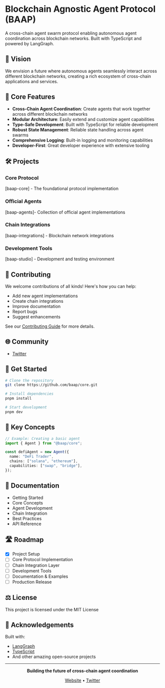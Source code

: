 # Blockchain Agnostic Agent Protocol (BAAP)

A cross-chain agent swarm protocol enabling autonomous agent coordination across blockchain networks. Built with TypeScript and powered by LangGraph.

## 🌟 Vision

We envision a future where autonomous agents seamlessly interact across different blockchain networks, creating a rich ecosystem of cross-chain applications and services.

## 🚀 Core Features

- **Cross-Chain Agent Coordination**: Create agents that work together across different blockchain networks
- **Modular Architecture**: Easily extend and customize agent capabilities
- **Type-Safe Development**: Built with TypeScript for reliable development
- **Robust State Management**: Reliable state handling across agent swarms
- **Comprehensive Logging**: Built-in logging and monitoring capabilities
- **Developer-First**: Great developer experience with extensive tooling

## 🛠 Projects

### Core Protocol

[baap-core] - The foundational protocol implementation

### Official Agents

[baap-agents]- Collection of official agent implementations

### Chain Integrations

[baap-integrations] - Blockchain network integrations

### Development Tools

[baap-studio] - Development and testing environment

## 🤝 Contributing

We welcome contributions of all kinds! Here's how you can help:

- Add new agent implementations
- Create chain integrations
- Improve documentation
- Report bugs
- Suggest enhancements

See our [Contributing Guide](CONTRIBUTING.md) for more details.

## 🌐 Community


- [Twitter](https://x.com/BAAP_protocol)


## 📱 Get Started

```bash
# Clone the repository
git clone https://github.com/baap/core.git

# Install dependencies
pnpm install

# Start development
pnpm dev
```

## 🔑 Key Concepts

```typescript
// Example: Creating a basic agent
import { Agent } from "@baap/core";

const defiAgent = new Agent({
  name: "DeFi Trader",
  chains: ["solana", "ethereum"],
  capabilities: ["swap", "bridge"],
});
```

## 📖 Documentation



- Getting Started
- Core Concepts
- Agent Development
- Chain Integration
- Best Practices
- API Reference

## 🛣️ Roadmap

- [x] Project Setup
- [ ] Core Protocol Implementation
- [ ] Chain Integration Layer
- [ ] Development Tools
- [ ] Documentation & Examples
- [ ] Production Release

## ⚖️ License

This project is licensed under the MIT License 

## 🙏 Acknowledgements

Built with:

- [LangGraph](https://github.com/langchain-ai/langgraphjs)
- [TypeScript](https://www.typescriptlang.org/)
- And other amazing open-source projects

---

<div align="center">

**Building the future of cross-chain agent coordination**

[Website](https://baap.fun)  • [Twitter](https://x.com/BAAP_protocol)

</div>

